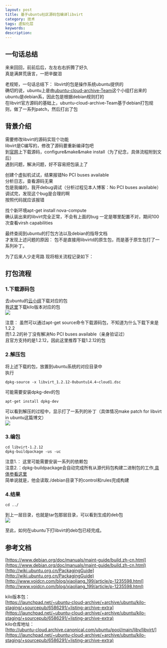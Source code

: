 ```yaml
---
layout: post
title: 基于ubuntu社区源码包编译libvirt
category: 技术
tags: 虚拟化层
keywords: 
description: 
---
```


## 一句话总结 ##

来来回回，前前后后，左左右右折腾了好久  
真是满屏荒唐言，一把辛酸泪  

老规矩，一句话总结下：
libvirt的包是操作系统ubuntu提供的  
确切的说，ubuntu上是由[ubuntu-cloud-archive-Team](https://launchpad.net/~ubuntu-cloud-archive)这个小组打出来的  
ubuntu是debian系，因此包是根据debian规则打的  
在libvirt官方源码的基础上，ubuntu-cloud-archive-Team基于debian打包规则，做了一系列patch，然后打出了包  

## 背景介绍 ##

需要修改libvirt的源码实现个功能  
libvirt是C编写的，修改了源码要重新编译包吧  
到[官网](http://libvirt.org/sources/libvirt-1.2.12.tar.gz)上下载源码，configure&make&make install（为了纪念，具体流程附到文后）  
遇到问题，解决问题，好不容易把包装上了  


创建个虚拟机试试，结果报错No PCI buses available  
分析日志，查看源码无果  
包是我编的，我开debug调试（分析过程见本人博客：No PCI buses available）  
调试完，发现这个bug是合理的啊  
按照代码就应该报错  

找个新环境apt-get install nova-compute  
确认装出来的libvirt完全正常，不会有上面的bug
一定是哪里配置不对，期间100次查看virsh capabilities  

最终查阅到ubuntu的打包方法以及debian的指导文档  
才发现上述问题的原因：
包不是直接用libvirtd的原生包，而是基于原生包打了一系列补丁。

为了后来人少走弯路
现将相关流程记录如下：

## 打包流程 ##

### 1.下载源码包 ###

去ubuntu的[云小组](https://launchpad.net/~ubuntu-cloud-archive)下载对应的包  
我[这里](https://launchpad.net/~ubuntu-cloud-archive/+archive/ubuntu/kilo-staging/+packages)下载kilo版本对应的包  
![](http://i.imgur.com/N8LjKLW.png)

注意：
虽然可以通过apt-get source命令下载源码包，不知道为什么下载下来是1.2.2  
而1.2.2的补丁没有解决No PCI buses available（亲身验证过）  
且官方支持的是1.2.12，因此这里推荐下载1.2.12的包  

### 2.解压包 ###

将上述下载的包，放置到ubuntu系统的对应目录中  
执行  

    dpkg-source -x libvirt_1.2.12-0ubuntu14.4~cloud1.dsc

可能需要安装dpkg-dev的包  

    apt-get install dpkg-dev
    
可以看到解压的过程中，显示打了一系列的补丁（具体情况make patch for libvirt in ubuntu这篇博文）  
![](http://i.imgur.com/EBkXLCF.png)  

### 3.编包 ###

    cd libvirt-1.2.12  
    dpkg-buildpackage -us -uc

注意1.：
这里可能需要安装一系列的依赖包  
注意2.：dpkg-buildpackage会自动完成所有从源代码包构建二进制包的工作,[具体参看这里](https://www.debian.org/doc/manuals/maint-guide/build.zh-cn.html#completebuild)  
简单说就是，他会读取./debian目录下的control和rules完成构建  

### 4.结果 ###

    cd ../

到上一层目录，也就是tar包那层目录，可以看到生成的deb包  
![](http://i.imgur.com/HdLCpW7.png)


至此，如何在ubuntu下打libvirt的deb包已经完成。


## 参考文档 ##

[https://www.debian.org/doc/manuals/maint-guide/build.zh-cn.html](https://www.debian.org/doc/manuals/maint-guide/build.zh-cn.html)  
[http://wiki.ubuntu.org.cn/PackagingGuide](http://wiki.ubuntu.org.cn/PackagingGuide)  
[http://www.voidcn.com/blog/xiaoliang_199/article/p-1235598.html](http://www.voidcn.com/blog/xiaoliang_199/article/p-1235598.html)  

kilo版本包：  
[https://launchpad.net/~ubuntu-cloud-archive/+archive/ubuntu/kilo-staging/+sourcepub/6586291/+listing-archive-extra](https://launchpad.net/~ubuntu-cloud-archive/+archive/ubuntu/kilo-staging/+sourcepub/6586291/+listing-archive-extra)  
kilo仓库地址：  
[http://ubuntu-cloud.archive.canonical.com/ubuntu/pool/main/libv/libvirt/](https://launchpad.net/~ubuntu-cloud-archive/+archive/ubuntu/kilo-staging/+sourcepub/6586291/+listing-archive-extra)  


